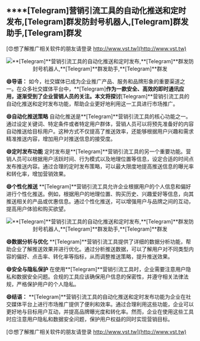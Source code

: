 ## ****[Telegram]**营销引流工具的自动化推送和定时发布,**[Telegram]**群发防封号机器人,**[Telegram]**群发助手,**[Telegram]**群发**

[😍想了解推广相关软件的朋友请登录 http://www.vst.tw](http://www.vst.tw)

 <center><img src="https://vst.tw/MP4/tuiguang/png/4.png" alt="**[Telegram]**营销引流工具的自动化推送和定时发布,**[Telegram]**群发防封号机器人,**[Telegram]**群发助手,**[Telegram]**群发"></center>

**😄导语：**
如今，社交媒体已成为企业推广产品、服务和品牌形象的重要渠道之一。在众多社交媒体平台中，**[Telegram]**作为一款安全、高效的即时通讯应用，逐渐受到了企业营销人员的关注。本文将探讨**[Telegram]**营销引流工具的自动化推送和定时发布功能，帮助企业更好地利用这一工具进行市场推广。

**😄自动化推送策略**
自动化推送是**[Telegram]**营销引流工具的核心功能之一。通过设定关键词、特定条件或者特定用户群体，营销人员可以将预先准备好的内容自动推送给目标用户。这种方式不仅提高了推送效率，还能够根据用户兴趣和需求精准推送内容，增加用户对推送信息的接受度。

**😄定时发布功能**
定时发布是**[Telegram]**营销引流工具的另一个重要功能。营销人员可以根据用户活跃时间、行为模式以及地理位置等信息，设定合适的时间点发布推送内容。通过合理的定时发布策略，可以最大限度地提高推送信息的曝光率和转化率，增加营销效果。

**😄个性化推送**
**[Telegram]**营销引流工具允许企业根据用户的个人信息和偏好进行个性化推送。例如，根据用户的地理位置、购买历史、兴趣爱好等信息，向其推送相关的产品或优惠信息。通过个性化推送，可以增强用户与品牌之间的互动，提高用户体验和购买欲望。

 <center><img src="https://vst.tw/MP4/tuiguang/png/4.png" alt="**[Telegram]**营销引流工具的自动化推送和定时发布,**[Telegram]**群发防封号机器人,**[Telegram]**群发助手,**[Telegram]**群发"></center>

**😄数据分析与优化**
**[Telegram]**营销引流工具提供了详细的数据分析功能，帮助企业了解推送效果并进行优化。通过分析推送数据，可以了解用户对不同类型内容的偏好、点击率、转化率等指标，从而调整推送策略，提升推送效果。

**😄安全与隐私保护**
在使用**[Telegram]**营销引流工具时，企业需要注意用户隐私和数据安全问题。合规的工具应该确保用户信息的保密性，并遵守相关法律法规，严格保护用户的个人隐私。

**😄结语：**
**[Telegram]**营销引流工具的自动化推送和定时发布功能为企业在社交媒体平台上进行市场推广提供了便利和效率。通过合理利用这些功能，企业可以更好地与目标用户互动，并提高品牌曝光度和转化率。然而，企业在使用这些工具时应注意用户隐私和数据安全问题，保护用户权益的同时实现营销目标。

[😍想了解推广相关软件的朋友请登录 http://www.vst.tw](http://www.vst.tw)



